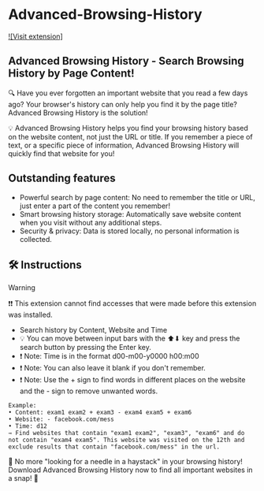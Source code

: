 ﻿# Advanced-Browsing-History
[![Visit extension]](https://microsoftedge.microsoft.com/addons/detail/advanced-browsing-history/hngcimgcooapkaiajgjljkhpegehbenp)

## Advanced Browsing History - Search Browsing History by Page Content!
🔍 Have you ever forgotten an important website that you read a few days ago? Your browser's history can only help you find it by the page title? Advanced Browsing History is the solution!

💡 Advanced Browsing History helps you find your browsing history based on the website content, not just the URL or title. If you remember a piece of text, or a specific piece of information, Advanced Browsing History will quickly find that website for you!

## Outstanding features
- Powerful search by page content: No need to remember the title or URL, just enter a part of the content you remember!
- Smart browsing history storage: Automatically save website content when you visit without any additional steps.
- Security & privacy: Data is stored locally, no personal information is collected.

## 🛠 Instructions
> [!WARNING]
> ❗❗ This extension cannot find accesses that were made before this extension was installed.
- Search history by Content, Website and Time
- 💡 You can move between input bars with the ⬆⬇ key and press the search button by pressing the Enter key.
- ❗ Note: Time is in the format d00-m00-y0000 h00:m00
- ❗ Note: You can also leave it blank if you don't remember.
- ❗ Note: Use the + sign to find words in different places on the website and the - sign to remove unwanted words.
```
Example:
• Content: exam1 exam2 + exam3 - exam4 exam5 + exam6
• Website: - facebook.com/mess
• Time: d12
⇾ Find websites that contain "exam1 exam2", "exam3", "exam6" and do not contain "exam4 exam5". This website was visited on the 12th and exclude results that contain "facebook.com/mess" in the url.
```

🔎 No more "looking for a needle in a haystack" in your browsing history! Download Advanced Browsing History now to find all important websites in a snap! 🚀
